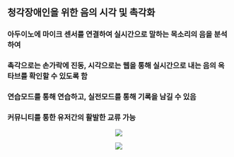 ## 청각장애인을 위한 음의 시각 및 촉각화
### 아두이노에 마이크 센서를 연결하여 실시간으로 말하는 목소리의 음을 분석하여
###     촉각으로는 손가락에 진동, 시각으로는 웹을 통해 실시간으로 내는 음의 옥타브를 확인할 수 있도록 함
### 연습모드를 통해 연습하고, 실전모드를 통해 기록을 남길 수 있음
### 커뮤니티를 통한 유저간의 활발한 교류 가능

<p align="center">
  <img src="https://user-images.githubusercontent.com/77053445/233032703-f864f547-f25a-4379-99c9-04467646a244.png">
</p>
<p align="center">
  <img src="https://user-images.githubusercontent.com/77053445/233032752-1e885cbe-e39f-476b-87d2-bc304704c708.png">
</p>
